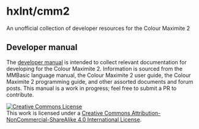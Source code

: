 # hxlnt/cmm2
An unofficial collection of developer resources for the Colour Maximite 2

## Developer manual
The [developer manual](DEVELOPER-MANUAL.md) is intended to collect relevant documentation for developing for the Colour Maximite 2. Information is sourced from the MMBasic language manual, the Colour Maximite 2 user guide, the Colour Maximite 2 programming guide, and other assorted documents and forum posts. This manual is a work in progress; feel free to submit a PR to contribute.



<a rel="license" href="http://creativecommons.org/licenses/by-nc-sa/4.0/"><img alt="Creative Commons License" style="border-width:0" src="https://i.creativecommons.org/l/by-nc-sa/4.0/88x31.png" /></a><br />This work is licensed under a <a rel="license" href="http://creativecommons.org/licenses/by-nc-sa/4.0/">Creative Commons Attribution-NonCommercial-ShareAlike 4.0 International License</a>.
